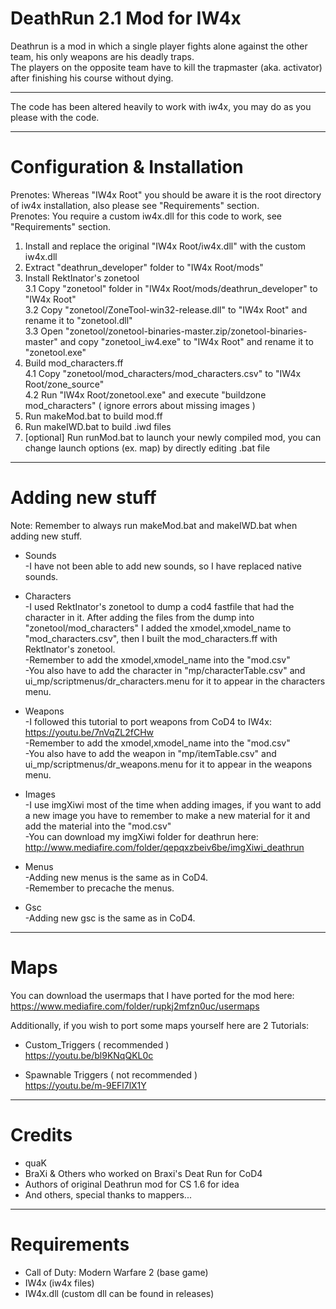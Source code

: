 DeathRun 2.1 Mod for IW4x
=========================
Deathrun is a mod in which a single player fights alone against the other team, his only weapons are his deadly traps. <br>
The players on the opposite team have to kill the trapmaster (aka. activator) after finishing his course without dying. <br>

<hr>

The code has been altered heavily to work with iw4x, you may do as you please with the code. <br>

<hr>

Configuration & Installation
===========================
Prenotes: Whereas "IW4x Root" you should be aware it is the root directory of iw4x installation, also please see "Requirements" section. <br>
Prenotes: You require a custom iw4x.dll for this code to work, see "Requirements" section. <br>

1. Install and replace the original "IW4x Root/iw4x.dll" with the custom iw4x.dll <br>
2. Extract "deathrun_developer" folder to "IW4x Root/mods" <br>
3. Install RektInator's zonetool <br>
3.1 Copy "zonetool" folder in "IW4x Root/mods/deathrun_developer" to "IW4x Root" <br>
3.2 Copy "zonetool/ZoneTool-win32-release.dll" to "IW4x Root" and rename it to "zonetool.dll" <br>
3.3 Open "zonetool/zonetool-binaries-master.zip/zonetool-binaries-master" and copy "zonetool_iw4.exe" to "IW4x Root" and rename it to "zonetool.exe" <br>
4. Build mod_characters.ff <br>
4.1 Copy "zonetool/mod_characters/mod_characters.csv" to "IW4x Root/zone_source" <br>
4.2 Run "IW4x Root/zonetool.exe" and execute "buildzone mod_characters" ( ignore errors about missing images ) <br>
5. Run makeMod.bat to build mod.ff <br>
6. Run makeIWD.bat to build .iwd files <br>
7. [optional] Run runMod.bat to launch your newly compiled mod, you can change launch options (ex. map) by directly editing .bat file <br>

<hr>

Adding new stuff
================
Note: Remember to always run makeMod.bat and makeIWD.bat when adding new stuff. <br>

* Sounds <br>
-I have not been able to add new sounds, so I have replaced native sounds. <br>

* Characters <br>
-I used RektInator's zonetool to dump a cod4 fastfile that had the character in it. After adding the files from the dump into "zonetool/mod_characters" I added the xmodel,xmodel_name to "mod_characters.csv", then I built the mod_characters.ff with RektInator's zonetool. <br>
-Remember to add the xmodel,xmodel_name into the "mod.csv" <br>
-You also have to add the character in "mp/characterTable.csv" and ui_mp/scriptmenus/dr_characters.menu for it to appear in the characters menu. <br>

* Weapons <br>
-I followed this tutorial to port weapons from CoD4 to IW4x: https://youtu.be/7nVqZL2fCHw <br>
-Remember to add the xmodel,xmodel_name into the "mod.csv" <br>
-You also have to add the weapon in "mp/itemTable.csv" and ui_mp/scriptmenus/dr_weapons.menu for it to appear in the weapons menu. <br>

* Images <br>
-I use imgXiwi most of the time when adding images, if you want to add a new image you have to remember to make a new material for it and add the material into the "mod.csv" <br>
-You can download my imgXiwi folder for deathrun here: http://www.mediafire.com/folder/qepqxzbeiv6be/imgXiwi_deathrun <br>

* Menus <br>
-Adding new menus is the same as in CoD4. <br>
-Remember to precache the menus. <br>

* Gsc <br>
-Adding new gsc is the same as in CoD4. <br>

<hr>

Maps
====
You can download the usermaps that I have ported for the mod here: https://www.mediafire.com/folder/rupkj2mfzn0uc/usermaps <br>

Additionally, if you wish to port some maps yourself here are 2 Tutorials: <br>
* Custom_Triggers ( recommended ) <br>
https://youtu.be/bl9KNqQKL0c <br>

* Spawnable Triggers ( not recommended ) <br>
https://youtu.be/m-9EFl7lX1Y <br>

<hr>

Credits
=======
*	quaK <br>
*	BraXi & Others who worked on Braxi's Deat Run for CoD4 <br>
* Authors of original Deathrun mod for CS 1.6 for idea <br>
* And others, special thanks to mappers... <br>

<hr>

Requirements
============
* Call of Duty: Modern Warfare 2 (base game) <br>
* IW4x (iw4x files) <br>
* IW4x.dll (custom dll can be found in releases) <br>
